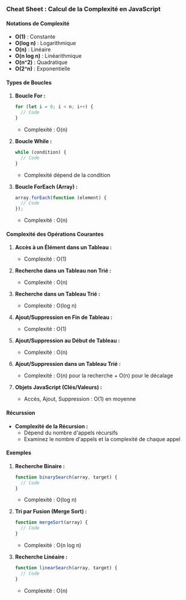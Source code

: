 ### Cheat Sheet : Calcul de la Complexité en JavaScript

#### Notations de Complexité

- **O(1)** : Constante
- **O(log n)** : Logarithmique
- **O(n)** : Linéaire
- **O(n log n)** : Linéarithmique
- **O(n^2)** : Quadratique
- **O(2^n)** : Exponentielle

#### Types de Boucles

1. **Boucle For :**

   ```javascript
   for (let i = 0; i < n; i++) {
     // Code
   }
   ```

   - Complexité : O(n)

2. **Boucle While :**

   ```javascript
   while (condition) {
     // Code
   }
   ```

   - Complexité dépend de la condition

3. **Boucle ForEach (Array) :**
   ```javascript
   array.forEach(function (element) {
     // Code
   });
   ```
   - Complexité : O(n)

#### Complexité des Opérations Courantes

1. **Accès à un Élément dans un Tableau :**

   - Complexité : O(1)

2. **Recherche dans un Tableau non Trié :**

   - Complexité : O(n)

3. **Recherche dans un Tableau Trié :**

   - Complexité : O(log n)

4. **Ajout/Suppression en Fin de Tableau :**

   - Complexité : O(1)

5. **Ajout/Suppression au Début de Tableau :**

   - Complexité : O(n)

6. **Ajout/Suppression dans un Tableau Trié :**

   - Complexité : O(n) pour la recherche + O(n) pour le décalage

7. **Objets JavaScript (Clés/Valeurs) :**
   - Accès, Ajout, Suppression : O(1) en moyenne

#### Récurssion

- **Complexité de la Récursion :**
  - Dépend du nombre d'appels récursifs
  - Examinez le nombre d'appels et la complexité de chaque appel

#### Exemples

1. **Recherche Binaire :**

   ```javascript
   function binarySearch(array, target) {
     // Code
   }
   ```

   - Complexité : O(log n)

2. **Tri par Fusion (Merge Sort) :**

   ```javascript
   function mergeSort(array) {
     // Code
   }
   ```

   - Complexité : O(n log n)

3. **Recherche Linéaire :**
   ```javascript
   function linearSearch(array, target) {
     // Code
   }
   ```
   - Complexité : O(n)
